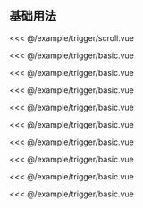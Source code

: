 ## 基础用法

<demo-block src="trigger/scroll">

<<< @/example/trigger/scroll.vue

</demo-block>

<demo-block src="trigger/basic">

<<< @/example/trigger/basic.vue

</demo-block>

<demo-block src="trigger/basic">

<<< @/example/trigger/basic.vue

</demo-block>

<demo-block src="trigger/basic">

<<< @/example/trigger/basic.vue

</demo-block>

<demo-block src="trigger/basic">

<<< @/example/trigger/basic.vue

</demo-block>

<demo-block src="trigger/basic">

<<< @/example/trigger/basic.vue

</demo-block>

<demo-block src="trigger/basic">

<<< @/example/trigger/basic.vue

</demo-block>

<demo-block src="trigger/basic">

<<< @/example/trigger/basic.vue

</demo-block>

<demo-block src="trigger/basic">

<<< @/example/trigger/basic.vue

</demo-block>

<demo-block src="trigger/basic">

<<< @/example/trigger/basic.vue

</demo-block>